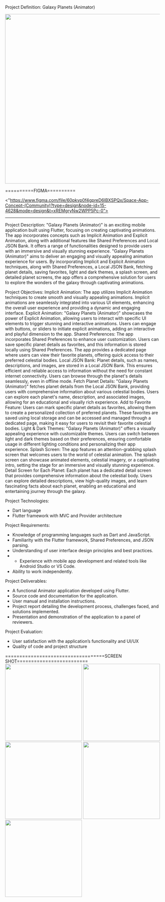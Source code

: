Project Definition: Galaxy Planets (Animator)





<img src="https://github.com/vrundpadariya/animator/assets/133338321/a0ade533-c0f6-4eee-9625-8cb2351e09df" width="550">




==========FIGMA==========

<"https://www.figma.com/file/60pkvp0f4gpreD6IBXSPQx/Space-App-Concept-(Community)?type=design&node-id=15-4628&mode=design&t=xREMgryNw2WPP5Pc-0">

----


Project Description:
"Galaxy Planets (Animator)" is an exciting mobile application built using Flutter, focusing on
creating captivating animations. The app incorporates concepts such as Implicit Animation and
Explicit Animation, along with additional features like Shared Preferences and Local JSON
Bank. It offers a range of functionalities designed to provide users with an immersive and
visually stunning experience.
"Galaxy Planets (Animator)" aims to deliver an engaging and visually appealing animation
experience for users. By incorporating Implicit and Explicit Animation techniques, along with
Shared Preferences, a Local JSON Bank, fetching planet details, saving favorites, light and dark
themes, a splash screen, and detailed planet screens, the app offers a comprehensive solution for
users to explore the wonders of the galaxy through captivating animations.

Project Objectives:
Implicit Animation: The app utilizes Implicit Animation techniques to create smooth and
visually appealing animations. Implicit animations are seamlessly integrated into various UI
elements, enhancing the overall user experience and providing a dynamic and engaging interface.
Explicit Animation: "Galaxy Planets (Animator)" showcases the power of Explicit Animation,
allowing users to interact with specific UI elements to trigger stunning and interactive
animations. Users can engage with buttons, or sliders to initiate explicit animations, adding an
interactive and playful dimension to the app.
Shared Preferences: The app incorporates Shared Preferences to enhance user customization.
Users can save specific planet details as favorites, and this information is stored locally using
Shared Preferences. The app provides a dedicated page where users can view their favorite
planets, offering quick access to their preferred celestial bodies.
Local JSON Bank: Planet details, such as names, descriptions, and images, are stored in a Local
JSON Bank. This ensures efficient and reliable access to information without the need for
constant internet connectivity. Users can browse through the planet's details seamlessly, even in
offline mode.
Fetch Planet Details: "Galaxy Planets (Animator)" fetches planet details from the Local JSON
Bank, providing users with comprehensive information about various celestial bodies. Users can
explore each planet's name, description, and associated images, allowing for an educational and
visually rich experience.
Add to Favorite Feature: Users can mark specific planet details as favorites, allowing them to
create a personalized collection of preferred planets. These favorites are saved using local
storage and can be accessed and managed through a dedicated page, making it easy for users to
revisit their favorite celestial bodies.
Light & Dark Themes: "Galaxy Planets (Animator)" offers a visually appealing experience
with customizable themes. Users can switch between light and dark themes based on their
preferences, ensuring comfortable usage in different lighting conditions and personalizing their
app experience.
Splash Screen: The app features an attention-grabbing splash screen that welcomes users to the
world of celestial animation. The splash screen can showcase animated elements, celestial
imagery, or a captivating intro, setting the stage for an immersive and visually stunning
experience.
Detail Screen for Each Planet: Each planet has a dedicated detail screen that provides
comprehensive information about the celestial body. Users can explore detailed descriptions,
view high-quality images, and learn fascinating facts about each planet, enabling an educational
and entertaining journey through the galaxy.

Project Technologies:
- Dart language
- Flutter framework with MVC and Provider architecture

Project Requirements:
- Knowledge of programming languages such as Dart and JavaScript.
- Familiarity with the Flutter framework, Shared Preferences, and JSON parsing.
- Understanding of user interface design principles and best practices.
- - Experience with mobile app development and related tools like Android Studio or VS Code.
- Ability to work independently.

Project Deliverables:
- A functional Animator application developed using Flutter.
- Source code and documentation for the application.
- User manual and installation instructions.
- Project report detailing the development process, challenges faced, and solutions implemented.
- Presentation and demonstration of the application to a panel of reviewers.

Project Evaluation:
- User satisfaction with the application’s functionality and UI/UX
- Quality of code and project structure


===================================SCREEN SHOT=========================
<img src="https://github.com/vrundpadariya/animator/assets/133338321/d5da589b-e2c0-4a85-9c8c-bc510198fd96" width="250">
<img src="https://github.com/vrundpadariya/animator/assets/133338321/a06e9ec5-6c7d-4e1d-bbcd-16d8fe99b64b" width="250">
<img src="https://github.com/vrundpadariya/animator/assets/133338321/74b25a56-aab4-41b0-8946-9c56abde2d39" width="250">
<img src="https://github.com/vrundpadariya/animator/assets/133338321/a35f06e3-3a7e-400b-8a05-0a7e3785bb26" width="250">
<img src="https://github.com/vrundpadariya/animator/assets/133338321/317ba9dc-1199-48a1-b1dd-d5b3a9aa7f57" width="250">




